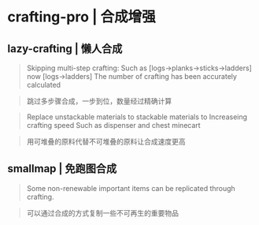 # crafting-pro | 合成增强

## lazy-crafting | 懒人合成

> Skipping multi-step crafting: Such as [logs→planks→sticks→ladders] now [logs→ladders] The number of crafting has been
> accurately calculated

> 跳过多步骤合成，一步到位，数量经过精确计算

> Replace unstackable materials to stackable materials to Increaseing crafting speed Such as dispenser and chest
> minecart

> 用可堆叠的原料代替不可堆叠的原料让合成速度更高

## smallmap | 免跑图合成

> Some non-renewable important items can be replicated through crafting.

> 可以通过合成的方式复制一些不可再生的重要物品
